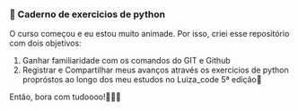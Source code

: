 ### 📒 Caderno de exercicios de python 
 
O curso começou e eu estou muito animade. 
Por isso, criei esse repositório com dois objetivos:
1. Ganhar familiaridade com os comandos do GIT e Github
2. Registrar e Compartilhar meus avanços através os exercicios de python propróstos ao longo dos meu estudos no Luiza_code 5ª edição💙

Então, bora com tudoooo!🏃🏾‍♀️